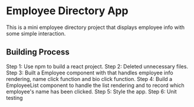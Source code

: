 # Employee Directory App

This is a mini employee directory project that displays employee info with some simple interaction. 

## Building Process
Step 1: Use npm to build a react project.
Step 2: Deleted unnecessary files.
Step 3: Built a Employee component with that handles employee info rendering, name click function and bio click function.
Step 4: Build a EmployeeList component to handle the list rendering and to record which employee's name has been clicked.
Step 5: Style the app.
Step 6: Unit testing
